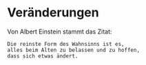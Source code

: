 # Veränderungen

Von Albert Einstein stammt das Zitat:

```
Die reinste Form des Wahnsinns ist es, 
alles beim Alten zu belassen und zu hoffen, 
dass sich etwas ändert.
```

